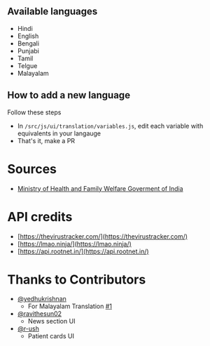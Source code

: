 ## Available languages
- Hindi
- English
- Bengali
- Punjabi
- Tamil
- Telgue
- Malayalam

## How to add a new language 
    
Follow these steps
- In `/src/js/ui/translation/variables.js`, edit each variable with equivalents in your langauge
- That's it, make a PR

# Sources
- [Ministry of Health and Family Welfare Goverment of India](https://www.mohfw.gov.in/)

# API credits
- [https://thevirustracker.com/](https://thevirustracker.com/)
- [https://lmao.ninja/](https://lmao.ninja/)
- [https://api.rootnet.in/](https://api.rootnet.in/)

# Thanks to Contributors
- [@yedhukrishnan](https://github.com/yedhukrishnan)
    - For Malayalam Translation [#1](https://github.com/rajchandra3/fight-corona/pull/1)
- [@ravithesun02](https://github.com/ravithesun02)
    - News section UI
- [@r-ush](https://github.com/r-ush)
    - Patient cards UI



